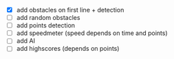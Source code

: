 - [x] add obstacles on first line + detection
- [ ] add random obstacles
- [ ] add points detection
- [ ] add speedmeter (speed depends on time and points)
- [ ] add AI
- [ ] add highscores (depends on points)
